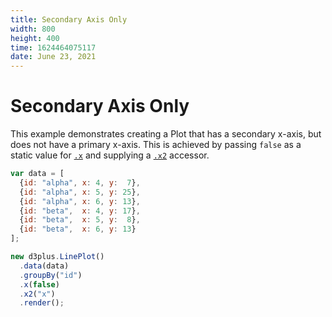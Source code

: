 ```yaml
---
title: Secondary Axis Only
width: 800
height: 400
time: 1624464075117
date: June 23, 2021
---
```


# Secondary Axis Only

This example demonstrates creating a Plot that has a secondary x-axis, but does not have a primary x-axis. This is achieved by passing `false` as a static value for [`.x`](https://d3plus.org/docs/#Plot.x) and supplying a [`.x2`](https://d3plus.org/docs/#Plot.x2) accessor.

```js
var data = [
  {id: "alpha", x: 4, y:  7},
  {id: "alpha", x: 5, y: 25},
  {id: "alpha", x: 6, y: 13},
  {id: "beta",  x: 4, y: 17},
  {id: "beta",  x: 5, y:  8},
  {id: "beta",  x: 6, y: 13}
];

new d3plus.LinePlot()
  .data(data)
  .groupBy("id")
  .x(false)
  .x2("x")
  .render();
```
